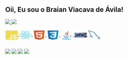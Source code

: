 ## Oii, Eu sou o Braian Viacava de Ávila!
 <div>
  <a href="https://github.com/bBraian">
  <img height="180em" src="https://github-readme-stats.vercel.app/api?username=bbraian&show_icons=true&theme=dracula&include_all_commits=true&count_private=true"/>
  <img height="180em" src="https://github-readme-stats.vercel.app/api/top-langs/?username=bbraian&layout=compact&langs_count=16&theme=dracula"/>
</div>
<div style="display: inline_block"><br>
  <img align="center" alt="Braian-Js" height="30" width="40" src="https://raw.githubusercontent.com/devicons/devicon/master/icons/javascript/javascript-plain.svg">
  <img align="center" alt="Braian-React" height="30" width="40" src="https://raw.githubusercontent.com/devicons/devicon/master/icons/react/react-original.svg">
  <img align="center" alt="Braian-HTML" height="30" width="40" src="https://raw.githubusercontent.com/devicons/devicon/master/icons/html5/html5-original.svg">
  <img align="center" alt="Braian-CSS" height="30" width="40" src="https://raw.githubusercontent.com/devicons/devicon/master/icons/css3/css3-original.svg">
  <img align="center" alt="Braian-Java" height="30" width="40" src="https://raw.githubusercontent.com/devicons/devicon/master/icons/java/java-original.svg">
  <img align="center" alt="Braian-PHP" height="30" width="40" src="https://raw.githubusercontent.com/devicons/devicon/master/icons/php/php-original.svg">
 <img align="center" alt="Braian-MySQL" height="30" width="40" src="https://raw.githubusercontent.com/devicons/devicon/master/icons/mysql/mysql-original.svg">
</div>

  ##

<div> 
  <a href="https://www.youtube.com/channel/UCsU7lbwBVA4p08wMjSHzmvA" target="_blank"><img src="https://img.shields.io/badge/-Youtube-%23EA4335?style=for-the-badge&logo=youtube&logoColor=white" target="_blank"></a>
  <a href="https://www.instagram.com/b_braiann/" target="_blank"><img src="https://img.shields.io/badge/-Instagram-%23E4405F?style=for-the-badge&logo=instagram&logoColor=white" target="_blank"></a>
  <a href = "mailto: braianvoficial@gmail.com"><img src="https://img.shields.io/badge/-Gmail-%23333?style=for-the-badge&logo=gmail&logoColor=white" target="_blank"></a>
  <a href="https://www.linkedin.com/in/braian-viacava-de-%C3%A1vila-536558186/" target="_blank"><img src="https://img.shields.io/badge/-LinkedIn-%230077B5?style=for-the-badge&logo=linkedin&logoColor=white" target="_blank"></a> 

</div>
